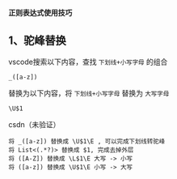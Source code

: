 **正则表达式使用技巧**

## 1、驼峰替换

vscode搜索以下内容，查找 `下划线+小写字母` 的组合

```
_([a-z])
```

替换为以下内容，将 `下划线+小写字母` 替换为 `大写字母`

```
\U$1
```



csdn（未验证）

```
将 _([a-z]) 替换成 \U$1\E , 可以完成下划线转驼峰
将 List<(.*?)> 替换成 $1, 完成去掉外层
将 ([A-Z]) 替换成 \L$1\E 大写 -> 小写
将 ([a-z]) 替换成 \U$1\E 小写 -> 大写
```

